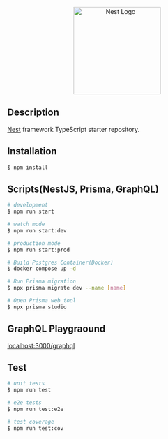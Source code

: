 <p align="center">
  <a href="http://nestjs.com/" target="blank"><img src="https://nestjs.com/img/logo-small.svg" width="200" alt="Nest Logo" /></a>
</p>

[circleci-image]: https://img.shields.io/circleci/build/github/nestjs/nest/master?token=abc123def456
[circleci-url]: https://circleci.com/gh/nestjs/nest

## Description

[Nest](https://github.com/nestjs/nest) framework TypeScript starter repository.

## Installation

```bash
$ npm install
```

## Scripts(NestJS, Prisma, GraphQL)

```bash
# development
$ npm run start

# watch mode
$ npm run start:dev

# production mode
$ npm run start:prod

# Build Postgres Container(Docker)
$ docker compose up -d

# Run Prisma migration
$ npx prisma migrate dev --name [name]

# Open Prisma web tool
$ npx prisma studio
```

## GraphQL Playgraound
[localhost:3000/graphql](localhost:3000/graphql)

## Test

```bash
# unit tests
$ npm run test

# e2e tests
$ npm run test:e2e

# test coverage
$ npm run test:cov
```
